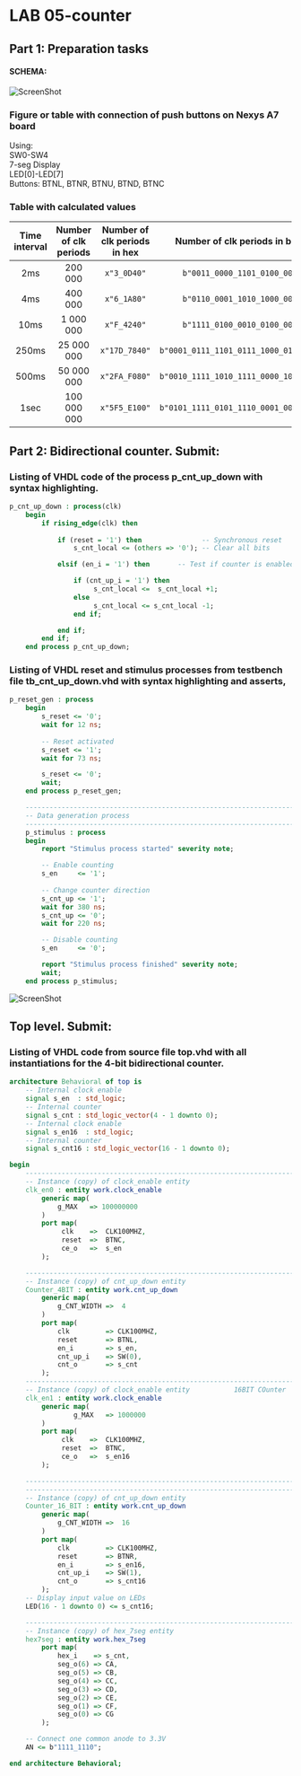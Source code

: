 # LAB 05-counter

## Part 1: Preparation tasks

#### SCHEMA: <br/>
![ScreenShot](IMAGES/schematic.png)
### Figure or table with connection of push buttons on Nexys A7 board
   Using:         <br/>
   SW0-SW4        <br/>
   7-seg Display  <br/>
   LED[0]-LED[7]  <br/>
   Buttons: BTNL, BTNR, BTNU, BTND, BTNC
  

### Table with calculated values

| **Time interval** | **Number of clk periods** | **Number of clk periods in hex** | **Number of clk periods in binary** |
| :-: | :-: | :-: | :-: |
| 2ms | 200 000 | `x"3_0D40"` | `b"0011_0000_1101_0100_0000"` |
| 4ms | 400 000 | `x"6_1A80"` | `b"0110_0001_1010_1000_0000"` |
| 10ms | 1 000 000 | `x"F_4240"` | `b"1111_0100_0010_0100_0000"` |
| 250ms | 25 000 000 | `x"17D_7840"` | `b"0001_0111_1101_0111_1000_0100_0000"` |
| 500ms | 50 000 000 | `x"2FA_F080"` | `b"0010_1111_1010_1111_0000_1000_0000"` |
| 1sec | 100 000 000 | `x"5F5_E100"` | `b"0101_1111_0101_1110_0001_0000_0000"` |

## Part 2: Bidirectional counter. Submit:
### Listing of VHDL code of the process p_cnt_up_down with syntax highlighting.
```vhdl
p_cnt_up_down : process(clk)
    begin
        if rising_edge(clk) then
        
            if (reset = '1') then               -- Synchronous reset
                s_cnt_local <= (others => '0'); -- Clear all bits

            elsif (en_i = '1') then       -- Test if counter is enabled

                if (cnt_up_i = '1') then
                     s_cnt_local <=  s_cnt_local +1;
                else    
                     s_cnt_local <= s_cnt_local -1;
                end if; 

            end if;
        end if;
    end process p_cnt_up_down;
```
### Listing of VHDL reset and stimulus processes from testbench file tb_cnt_up_down.vhd with syntax highlighting and asserts,
```vhdl
p_reset_gen : process
    begin
        s_reset <= '0';
        wait for 12 ns;
        
        -- Reset activated
        s_reset <= '1';
        wait for 73 ns;

        s_reset <= '0';
        wait;
    end process p_reset_gen;

    --------------------------------------------------------------------
    -- Data generation process
    --------------------------------------------------------------------
    p_stimulus : process
    begin
        report "Stimulus process started" severity note;

        -- Enable counting
        s_en     <= '1';
        
        -- Change counter direction
        s_cnt_up <= '1';
        wait for 380 ns;
        s_cnt_up <= '0';
        wait for 220 ns;

        -- Disable counting
        s_en     <= '0';

        report "Stimulus process finished" severity note;
        wait;
    end process p_stimulus;
```
![ScreenShot](IMAGES/3.png)

## Top level. Submit:
### Listing of VHDL code from source file top.vhd with all instantiations for the 4-bit bidirectional counter.
```vhdl
architecture Behavioral of top is
    -- Internal clock enable
    signal s_en  : std_logic;
    -- Internal counter
    signal s_cnt : std_logic_vector(4 - 1 downto 0);
    -- Internal clock enable
    signal s_en16  : std_logic;
    -- Internal counter
    signal s_cnt16 : std_logic_vector(16 - 1 downto 0);

begin
    --------------------------------------------------------------------
    -- Instance (copy) of clock_enable entity
    clk_en0 : entity work.clock_enable
        generic map(
            g_MAX   => 100000000
        )
        port map(
             clk    =>  CLK100MHZ,
             reset  =>  BTNC,
             ce_o   =>  s_en
        );

    --------------------------------------------------------------------
    -- Instance (copy) of cnt_up_down entity
    Counter_4BIT : entity work.cnt_up_down
        generic map(
            g_CNT_WIDTH =>  4
        )
        port map(
            clk         => CLK100MHZ,  
            reset       => BTNL,
            en_i        => s_en,    
            cnt_up_i    => SW(0),
            cnt_o       => s_cnt
        );
    --------------------------------------------------------------------
    -- Instance (copy) of clock_enable entity           16BIT COunter
    clk_en1 : entity work.clock_enable
        generic map(
                g_MAX   => 1000000
        )
        port map(
             clk    =>  CLK100MHZ,
             reset  =>  BTNC,
             ce_o   =>  s_en16
        );

    --------------------------------------------------------------------
    --------------------------------------------------------------------
    -- Instance (copy) of cnt_up_down entity
    Counter_16_BIT : entity work.cnt_up_down
        generic map(
            g_CNT_WIDTH =>  16
        )
        port map(
            clk         => CLK100MHZ,  
            reset       => BTNR,
            en_i        => s_en16,    
            cnt_up_i    => SW(1),
            cnt_o       => s_cnt16
        );
    -- Display input value on LEDs
    LED(16 - 1 downto 0) <= s_cnt16;

    --------------------------------------------------------------------
    -- Instance (copy) of hex_7seg entity
    hex7seg : entity work.hex_7seg
        port map(
            hex_i    => s_cnt,
            seg_o(6) => CA,
            seg_o(5) => CB,
            seg_o(4) => CC,
            seg_o(3) => CD,
            seg_o(2) => CE,
            seg_o(1) => CF,
            seg_o(0) => CG
        );

    -- Connect one common anode to 3.3V
    AN <= b"1111_1110";

end architecture Behavioral;
```
